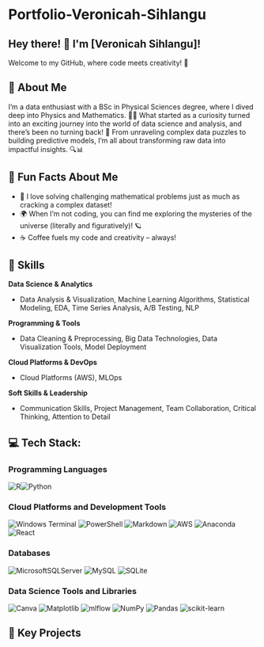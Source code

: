 # Portfolio-Veronicah-Sihlangu

## Hey there! 👋 I'm [Veronicah Sihlangu]!

Welcome to my GitHub, where code meets creativity! 🚀

## 🌟 About Me

I’m a data enthusiast with a BSc in Physical Sciences degree, where I dived deep into Physics and Mathematics. 🔭🧠 What started as a curiosity turned into an exciting journey into the world of data science and analysis, and there’s been no turning back! 🚀 From unraveling complex data puzzles to building predictive models, I’m all about transforming raw data into impactful insights. 🔍📊


## 🎯 Fun Facts About Me
- 🧲 I love solving challenging mathematical problems just as much as cracking a complex dataset!
- 🌍 When I’m not coding, you can find me exploring the mysteries of the universe (literally and figuratively)! 🪐
- ☕ Coffee fuels my code and creativity – always!

## 💼 Skills

**Data Science & Analytics**

- Data Analysis & Visualization, Machine Learning Algorithms, Statistical Modeling, EDA, Time Series Analysis, A/B Testing, NLP

**Programming & Tools**

- Data Cleaning & Preprocessing, Big Data Technologies, Data Visualization Tools, Model Deployment

**Cloud Platforms & DevOps**

- Cloud Platforms (AWS), MLOps

**Soft Skills & Leadership**

- Communication Skills, Project Management, Team Collaboration, Critical Thinking, Attention to Detail

## 💻 Tech Stack:

### Programming Languages

![R](https://img.shields.io/badge/r-%23276DC3.svg?style=for-the-badge&logo=r&logoColor=white)![Python](https://img.shields.io/badge/python-3670A0?style=for-the-badge&logo=python&logoColor=ffdd54) 

### Cloud Platforms and Development Tools

![Windows Terminal](https://img.shields.io/badge/Windows%20Terminal-%234D4D4D.svg?style=for-the-badge&logo=windows-terminal&logoColor=white) ![PowerShell](https://img.shields.io/badge/PowerShell-%235391FE.svg?style=for-the-badge&logo=powershell&logoColor=white) ![Markdown](https://img.shields.io/badge/markdown-%23000000.svg?style=for-the-badge&logo=markdown&logoColor=white) ![AWS](https://img.shields.io/badge/AWS-%23FF9900.svg?style=for-the-badge&logo=amazon-aws&logoColor=white) ![Anaconda](https://img.shields.io/badge/Anaconda-%2344A833.svg?style=for-the-badge&logo=anaconda&logoColor=white) ![React](https://img.shields.io/badge/react-%2320232a.svg?style=for-the-badge&logo=react&logoColor=%2361DAFB) 

### Databases

![MicrosoftSQLServer](https://img.shields.io/badge/Microsoft%20SQL%20Server-CC2927?style=for-the-badge&logo=microsoft%20sql%20server&logoColor=white) ![MySQL](https://img.shields.io/badge/mysql-4479A1.svg?style=for-the-badge&logo=mysql&logoColor=white) ![SQLite](https://img.shields.io/badge/sqlite-%2307405e.svg?style=for-the-badge&logo=sqlite&logoColor=white) 

### Data Science Tools and Libraries

![Canva](https://img.shields.io/badge/Canva-%2300C4CC.svg?style=for-the-badge&logo=Canva&logoColor=white) ![Matplotlib](https://img.shields.io/badge/Matplotlib-%23ffffff.svg?style=for-the-badge&logo=Matplotlib&logoColor=black) ![mlflow](https://img.shields.io/badge/mlflow-%23d9ead3.svg?style=for-the-badge&logo=numpy&logoColor=blue) ![NumPy](https://img.shields.io/badge/numpy-%23013243.svg?style=for-the-badge&logo=numpy&logoColor=white) ![Pandas](https://img.shields.io/badge/pandas-%23150458.svg?style=for-the-badge&logo=pandas&logoColor=white) ![scikit-learn](https://img.shields.io/badge/scikit--learn-%23F7931E.svg?style=for-the-badge&logo=scikit-learn&logoColor=white)

## 🚀 Key Projects
